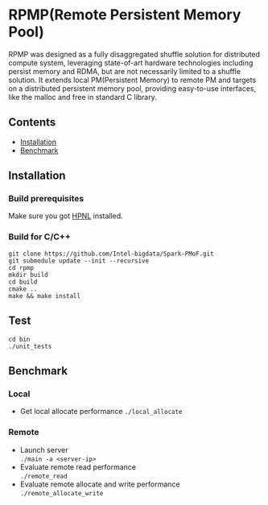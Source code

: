 # RPMP(Remote Persistent Memory Pool)
RPMP was designed as a fully disaggregated shuffle solution for distributed compute system, leveraging state-of-art hardware technologies including persist memory and RDMA, but are not necessarily limited to a shuffle solution. It extends local PM(Persistent Memory) to remote PM and targets on a distributed persistent memory pool, providing easy-to-use interfaces, like the malloc and free in standard C library. 

## Contents
- [Installation](#installation)
- [Benchmark](#benchmark)

## Installation
### Build prerequisites
Make sure you got [HPNL](https://github.com/Intel-bigdata/HPNL) installed.

### Build for C/C++
```
git clone https://github.com/Intel-bigdata/Spark-PMoF.git
git submodule update --init --recursive
cd rpmp 
mkdir build
cd build
cmake ..
make && make install
```

## Test
```
cd bin
./unit_tests
```

## Benchmark
### Local 
 - Get local allocate performance
 ```./local_allocate```
### Remote
 - Launch server  
 ```./main -a <server-ip>```
 - Evaluate remote read performance  
 ```./remote_read```
 - Evaluate remote allocate and write performance  
 ```./remote_allocate_write```

